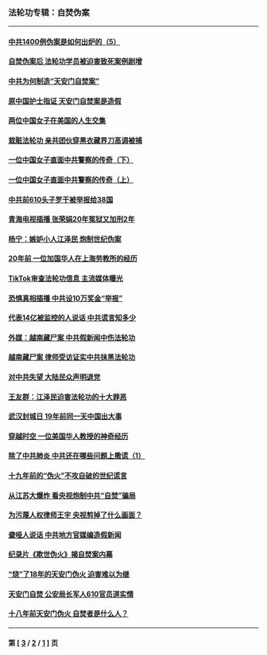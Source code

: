 ### 法轮功专辑：自焚伪案
---
#### [中共1400例伪案是如何出炉的（5）](../../pages/nf5562/n13226831.md?01210430) 
#### [自焚伪案后 法轮功学员被迫害致死案例剧增](../../pages/nf5562/n13190600.md?01210430) 
#### [中共为何制造“天安门自焚案”](../../pages/nf5562/n13183270.md?01210430) 
#### [原中国护士指证 天安门自焚案是造假](../../pages/nf5562/n13172289.md?01210430) 
#### [两位中国女子在美国的人生交集](../../pages/nf5562/n13156138.md?01210430) 
#### [栽赃法轮功 亲共团伙穿黑衣藏界刀高调被捕](../../pages/nf5562/n13073780.md?01210430) 
#### [一位中国女子直面中共警察的传奇（下）](../../pages/nf5562/n12989706.md?01210430) 
#### [一位中国女子直面中共警察的传奇（上）](../../pages/nf5562/n12985072.md?01210430) 
#### [中共前610头子罗干被举报给38国](../../pages/nf5562/n12975419.md?01210430) 
#### [青海电视插播 张荣娟20年冤狱又加刑2年](../../pages/nf5562/n12738166.md?01210430) 
#### [杨宁：嫉妒小人江泽民 炮制世纪伪案](../../pages/nf5562/n12724108.md?01210430) 
#### [20年前 一位加国华人在上海劳教所的经历](../../pages/nf5562/n12707932.md?01210430) 
#### [TikTok审查法轮功信息 主流媒体曝光](../../pages/nf5562/n12362336.md?01210430) 
#### [恐惧真相插播 中共设10万奖金“举报”](../../pages/nf5562/n12306396.md?01210430) 
#### [代表14亿被监控的人说话 中共谎言知多少](../../pages/nf5562/n12297484.md?01210430) 
#### [外媒：越南藏尸案 中共假新闻中伤法轮功](../../pages/nf5562/n12264411.md?01210430) 
#### [越南藏尸案 律师受访证实中共抹黑法轮功](../../pages/nf5562/n12261878.md?01210430) 
#### [对中共失望 大陆民众声明退党](../../pages/nf5562/n12187315.md?01210430) 
#### [王友群：江泽民迫害法轮功的十大罪恶](../../pages/nf5562/n12169074.md?01210430) 
#### [武汉封城日 19年前同一天中国出大事](../../pages/nf5562/n12150901.md?01210430) 
#### [穿越时空  一位美国华人教授的神奇经历](../../pages/nf5562/n12097460.md?01210430) 
#### [除了中共肺炎 中共还在哪些问题上撒谎（1）](../../pages/nf5562/n11955770.md?01210430) 
#### [十九年前的“伪火”不攻自破的世纪谎言](../../pages/nf5562/n11813238.md?01210430) 
#### [从江苏大爆炸 看央视炮制中共“自焚”骗局](../../pages/nf5562/n11140275.md?01210430) 
#### [为污蔑人权律师王宇 央视剪掉了什么画面？](../../pages/nf5562/n11130142.md?01210430) 
#### [聋哑人说话 中共地方官媒编造假新闻](../../pages/nf5562/n11006067.md?01210430) 
#### [纪录片《欺世伪火》揭自焚案内幕](../../pages/nf5562/n11002664.md?01210430) 
#### [“烧”了18年的天安门伪火 迫害难以为继](../../pages/nf5562/n10996660.md?01210430) 
#### [天安门自焚 公安局长军人610官员道实情](../../pages/nf5562/n10997098.md?01210430) 
#### [十八年前天安门伪火 自焚者是什么人？](../../pages/nf5562/n10996556.md?01210430) 

---
#### 第 [ [3](./3.md?01210430) / [2](./2.md?01210430) / [1](./1.md?01210430) ] 页
